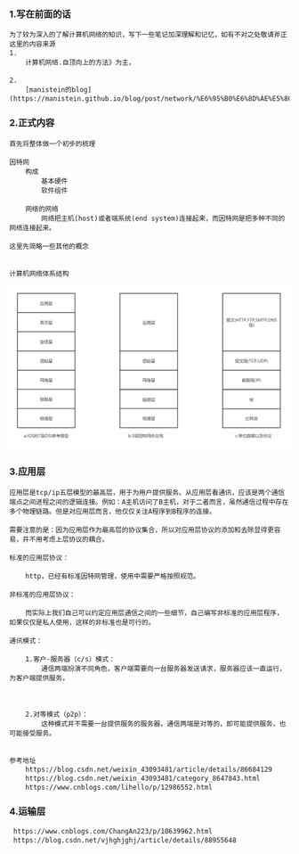 ### 1.写在前面的话
    为了较为深入的了解计算机网络的知识，写下一些笔记加深理解和记忆，如有不对之处敬请斧正
    这里的内容来源
    1.
        计算机网络.自顶向上的方法》为主，

    2.
        [manistein的blog](https://manistein.github.io/blog/post/network/%E6%95%B0%E6%8D%AE%E5%8C%85%E5%9C%A8%E7%BD%91%E7%BB%9C%E5%B1%82%E4%B8%AD%E7%9A%84%E4%BC%A0%E8%BE%93/)
    
### 2.正式内容
    首先将整体做一个初步的梳理

    因特网
        构成
            基本硬件
            软件组件

        网络的网络
            网络把主机(host)或者端系统(end system)连接起来，而因特网是把多种不同的网络连接起来。

    这里先简略一些其他的概念


    计算机网络体系结构




![test](https://github.com/dxb218/blog/blob/master/image/network/%E7%BD%91%E7%BB%9C%E4%BD%93%E7%B3%BB%E7%BB%93%E6%9E%84.png)


### 3.应用层

    应用层是tcp/ip五层模型的最高层，用于为用户提供服务。从应用层看通讯，应该是两个通信端点之间进程之间的逻辑连接。例如：A主机访问了B主机，对于二者而言，虽然通信过程中存在多个物理链路。但是对应用层而言，他仅仅关注A程序到B程序的连接。

    需要注意的是：因为应用层作为最高层的协议集合，所以对应用层协议的添加和去除显得更容易，并不用考虑上层协议的耦合。

    标准的应用层协议：

        http，已经有标准因特网管理，使用中需要严格按照规范。

    非标准的应用层协议：

        而实际上我们自己可以约定应用层通信之间的一些细节，自己编写非标准的应用层程序，如果仅仅是私人使用，这样的非标准也是可行的。

    通讯模式：

        1.客户-服务器（c/s）模式：
            通信两端扮演不同角色，客户端需要向一台服务器发送请求，服务器应该一直运行，为客户端提供服务。

 

        2.对等模式（p2p）：
            这种模式并不需要一台提供服务的服务器，通信两端是对等的，即可能提供服务，也可能接受服务。


    参考地址
        https://blog.csdn.net/weixin_43093481/article/details/86684129
        https://blog.csdn.net/weixin_43093481/category_8647843.html
        https://www.cnblogs.com/lihello/p/12986552.html


### 4.运输层
     https://www.cnblogs.com/ChangAn223/p/10639962.html
     https://blog.csdn.net/vjhghjghj/article/details/88955648
 


